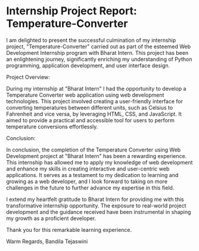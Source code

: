 # Internship Project Report: Temperature-Converter
I am delighted to present the successful culmination of my internship project, "Temperature-Converter" carried out as part of the esteemed Web Development Internship program with Bharat Intern. This project has been an enlightening journey, significantly enriching my understanding of Python programming, application development, and user interface design.

Project Overview:

During my internship at "Bharat Intern" I had the opportunity to develop a Temperature Converter web application using web development technologies. This project involved creating a user-friendly interface for converting temperatures between different units, such as Celsius to Fahrenheit and vice versa, by leveraging HTML, CSS, and JavaScript. It aimed to provide a practical and accessible tool for users to perform temperature conversions effortlessly.

Conclusion:

In conclusion, the completion of the Temperature Converter using Web Development project at "Bharat Intern" has been a rewarding experience. This internship has allowed me to apply my knowledge of web development and enhance my skills in creating interactive and user-centric web applications. It serves as a testament to my dedication to learning and growing as a web developer, and I look forward to taking on more challenges in the future to further advance my expertise in this field.

I extend my heartfelt gratitude to Bharat Intern for providing me with this transformative internship opportunity. The exposure to real-world project development and the guidance received have been instrumental in shaping my growth as a proficient developer.

Thank you for this remarkable learning experience.

Warm Regards, Bandila Tejaswini
